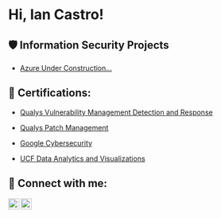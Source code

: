 <h1>Hi, Ian Castro! <a href="https://www.linkedin.com/in/castro-ian/"> </a> 

 

<h2>🛡️ Information Security Projects</h2> 

 

 - [Azure Under Construction...](Link) 


<h2>📜 Certifications:</h2> 

  - [Qualys Vulnerability Management Detection and Response](https://github.com/Castro-Ian/Castro-Ian/blob/main/Diploma%20VMDR.pdf)
  - [Qualys Patch Management](https://github.com/Castro-Ian/Castro-Ian/blob/main/Patch%20Management%20Cert..pdf)

  - [Google Cybersecurity](https://github.com/Castro-Ian/Castro-Ian/blob/main/Google%20Cybersecurity%20Cert..pdf)

  - [UCF Data Analytics and Visualizations](https://github.com/Castro-Ian/CastroIan/blob/main/Data%20Analytics%20%26%20Visualization%20Cert.pdf)

<h2> 🤳 Connect with me:</h2> 

 



[<img align="left" alt="yourname | Twitter" width="22px" src="https://cdn.jsdelivr.net/npm/simple-icons@v3/icons/twitter.svg" />][twitter] 

[<img align="left" alt="yourname | LinkedIn" width="22px" src="https://cdn.jsdelivr.net/npm/simple-icons@v3/icons/linkedin.svg" />][linkedin] 

[twitter]: https://twitter.com/ 

[linkedin]: https://linkedin.com/in/
